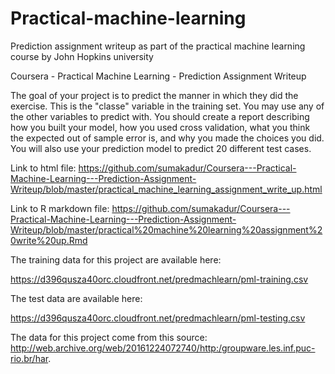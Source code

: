 # Practical-machine-learning
Prediction assignment writeup as part of the practical machine learning course by John Hopkins university


Coursera - Practical Machine Learning - Prediction Assignment Writeup

The goal of your project is to predict the manner in which they did the exercise. This is the "classe" variable in the training set. You may use any of the other variables to predict with. You should create a report describing how you built your model, how you used cross validation, what you think the expected out of sample error is, and why you made the choices you did. You will also use your prediction model to predict 20 different test cases.

Link to html file: https://github.com/sumakadur/Coursera---Practical-Machine-Learning---Prediction-Assignment-Writeup/blob/master/practical_machine_learning_assignment_write_up.html

Link to R markdown file: https://github.com/sumakadur/Coursera---Practical-Machine-Learning---Prediction-Assignment-Writeup/blob/master/practical%20machine%20learning%20assignment%20write%20up.Rmd

The training data for this project are available here:

https://d396qusza40orc.cloudfront.net/predmachlearn/pml-training.csv

The test data are available here:

https://d396qusza40orc.cloudfront.net/predmachlearn/pml-testing.csv

The data for this project come from this source: http://web.archive.org/web/20161224072740/http:/groupware.les.inf.puc-rio.br/har.

